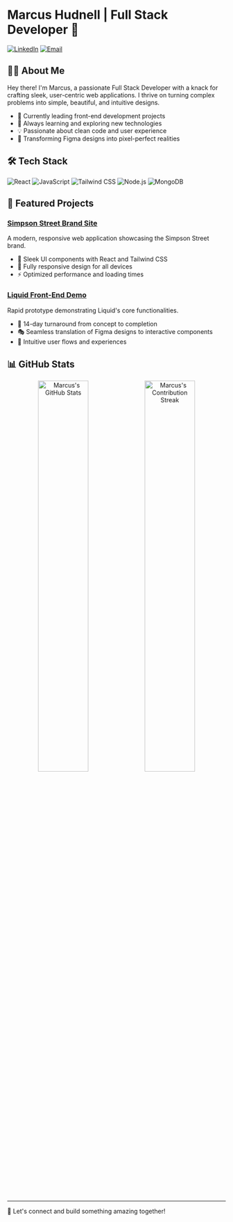 # Marcus Hudnell | Full Stack Developer 🚀

[![LinkedIn](https://img.shields.io/badge/LinkedIn-Connect-blue?style=for-the-badge&logo=linkedin)](https://www.linkedin.com/in/marcus-hudnell)
[![Email](https://img.shields.io/badge/Email-Contact-red?style=for-the-badge&logo=gmail)](mailto:hudnell.marcus@gmail.com)

## 👨‍💻 About Me

Hey there! I'm Marcus, a passionate Full Stack Developer with a knack for crafting sleek, user-centric web applications. I thrive on turning complex problems into simple, beautiful, and intuitive designs.

- 🔭 Currently leading front-end development projects
- 🌱 Always learning and exploring new technologies
- 💡 Passionate about clean code and user experience
- 🎨 Transforming Figma designs into pixel-perfect realities

## 🛠 Tech Stack

![React](https://img.shields.io/badge/-React-61DAFB?style=flat-square&logo=react&logoColor=black)
![JavaScript](https://img.shields.io/badge/-JavaScript-F7DF1E?style=flat-square&logo=javascript&logoColor=black)
![Tailwind CSS](https://img.shields.io/badge/-Tailwind_CSS-38B2AC?style=flat-square&logo=tailwind-css&logoColor=white)
![Node.js](https://img.shields.io/badge/-Node.js-339933?style=flat-square&logo=node.js&logoColor=white)
![MongoDB](https://img.shields.io/badge/-MongoDB-47A248?style=flat-square&logo=mongodb&logoColor=white)

## 🚀 Featured Projects

### [Simpson Street Brand Site](https://github.com/hudnellmarcus/Simpson_Street)


A modern, responsive web application showcasing the Simpson Street brand.

- 🎨 Sleek UI components with React and Tailwind CSS
- 📱 Fully responsive design for all devices
- ⚡ Optimized performance and loading times

### [Liquid Front-End Demo](https://github.com/hudnellmarcus/liquid-demo)


Rapid prototype demonstrating Liquid's core functionalities.

- 🚀 14-day turnaround from concept to completion
- 🎭 Seamless translation of Figma designs to interactive components
- 🧠 Intuitive user flows and experiences

## 📊 GitHub Stats

<p align="center">
<img width="48%" src="https://github-readme-stats.vercel.app/api?username=hudnellmarcus&show_icons=true&theme=radical" alt="Marcus's GitHub Stats" />
<img width="48%" src="https://github-readme-streak-stats.herokuapp.com/?user=hudnellmarcus&theme=radical" alt="Marcus's Contribution Streak" />
</p>

---

💬 Let's connect and build something amazing together!

